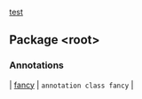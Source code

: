 [test](./index.md)

## Package &lt;root&gt;

### Annotations

| [fancy](fancy/index.md) | `annotation class fancy` |


